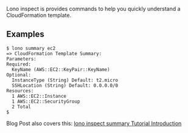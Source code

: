 Lono inspect is provides commands to help you quickly understand a CloudFormation template.

## Examples

    $ lono summary ec2
    => CloudFormation Template Summary:
    Parameters:
    Required:
      KeyName (AWS::EC2::KeyPair::KeyName)
    Optional:
      InstanceType (String) Default: t2.micro
      SSHLocation (String) Default: 0.0.0.0/0
    Resources:
      1 AWS::EC2::Instance
      1 AWS::EC2::SecurityGroup
      2 Total
    $

Blog Post also covers this: [lono inspect summary Tutorial Introduction](https://blog.boltops.com/2017/09/18/lono-inspect-summary-tutorial-introduction)
